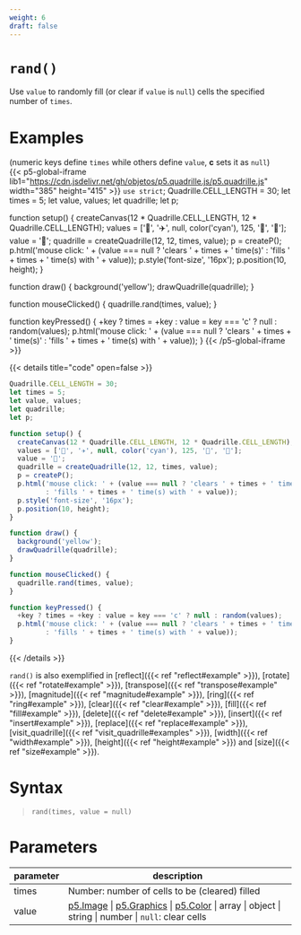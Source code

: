 ```yaml
---
weight: 6
draft: false
---
```


# `rand()`

Use `value` to randomly fill (or clear if `value` is `null`) cells the specified number of `times`.

# Examples

(numeric keys define `times` while others define `value`, **c** sets it as `null`)\
{{< p5-global-iframe lib1="https://cdn.jsdelivr.net/gh/objetos/p5.quadrille.js/p5.quadrille.js" width="385" height="415" >}}
`use strict`;
Quadrille.CELL_LENGTH = 30;
let times = 5;
let value, values;
let quadrille;
let p;

function setup() {
  createCanvas(12 * Quadrille.CELL_LENGTH, 12 * Quadrille.CELL_LENGTH);
  values = ['👻', '✈️', null, color('cyan'), 125, '🐒', '🐍'];
  value = '🐒';
  quadrille = createQuadrille(12, 12, times, value);
  p = createP();
  p.html('mouse click: ' + (value === null ? 'clears ' + times + ' time(s)'
         : 'fills ' + times + ' time(s) with ' + value));
  p.style('font-size', '16px');
  p.position(10, height);
}

function draw() {
  background('yellow');
  drawQuadrille(quadrille);
}

function mouseClicked() {
  quadrille.rand(times, value);
}

function keyPressed() {
  +key ? times = +key : value = key === 'c' ? null : random(values);
  p.html('mouse click: ' + (value === null ? 'clears ' + times + ' time(s)'
         : 'fills ' + times + ' time(s) with ' + value));
}
{{< /p5-global-iframe >}}

{{< details title="code" open=false >}}
```js
Quadrille.CELL_LENGTH = 30;
let times = 5;
let value, values;
let quadrille;
let p;

function setup() {
  createCanvas(12 * Quadrille.CELL_LENGTH, 12 * Quadrille.CELL_LENGTH);
  values = ['👻', '✈️', null, color('cyan'), 125, '🐒', '🐍'];
  value = '🐒';
  quadrille = createQuadrille(12, 12, times, value);
  p = createP();
  p.html('mouse click: ' + (value === null ? 'clears ' + times + ' time(s)'
         : 'fills ' + times + ' time(s) with ' + value));
  p.style('font-size', '16px');
  p.position(10, height);
}

function draw() {
  background('yellow');
  drawQuadrille(quadrille);
}

function mouseClicked() {
  quadrille.rand(times, value);
}

function keyPressed() {
  +key ? times = +key : value = key === 'c' ? null : random(values);
  p.html('mouse click: ' + (value === null ? 'clears ' + times + ' time(s)'
         : 'fills ' + times + ' time(s) with ' + value));
}
```
{{< /details >}}

`rand()` is also exemplified in [reflect]({{< ref "reflect#example" >}}), [rotate]({{< ref "rotate#example" >}}), [transpose]({{< ref "transpose#example" >}}), [magnitude]({{< ref "magnitude#example" >}}), [ring]({{< ref "ring#example" >}}), [clear]({{< ref "clear#example" >}}), [fill]({{< ref "fill#example" >}}), [delete]({{< ref "delete#example" >}}), [insert]({{< ref "insert#example" >}}), [replace]({{< ref "replace#example" >}}), [visit_quadrille]({{< ref "visit_quadrille#examples" >}}), [width]({{< ref "width#example" >}}), [height]({{< ref "height#example" >}}) and [size]({{< ref "size#example" >}}).

# Syntax

> `rand(times, value = null)`

# Parameters

| parameter | description                                                                                                                                                         |
|-----------|---------------------------------------------------------------------------------------------------------------------------------------------------------------------|
| times     | Number: number of cells to be (cleared) filled |
| value     | [p5.Image](https://p5js.org/reference/#/p5.Image) \| [p5.Graphics](https://p5js.org/reference/#/p5.Graphics) \| [p5.Color](https://p5js.org/reference/#/p5.Color) \| array \| object \| string \| number \| `null`: clear cells |